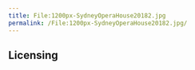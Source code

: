 ```yaml
---
title: File:1200px-SydneyOperaHouse20182.jpg
permalink: /File:1200px-SydneyOperaHouse20182.jpg/
---
```


## Licensing